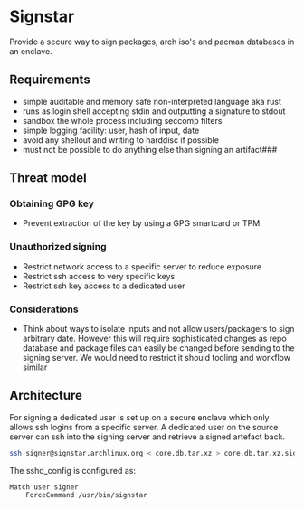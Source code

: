# Signstar

Provide a secure way to sign packages, arch iso's and pacman databases in an enclave.

## Requirements

- simple auditable and memory safe non-interpreted language aka rust
- runs as login shell accepting stdin and outputting a signature to stdout
- sandbox the whole process including seccomp filters
- simple logging facility: user, hash of input, date
- avoid any shellout and writing to harddisc if possible
- must not be possible to do anything else than signing an artifact###

## Threat model

### Obtaining GPG key

- Prevent extraction of the key by using a GPG smartcard or TPM.

### Unauthorized signing

- Restrict network access to a specific server to reduce exposure
- Restrict ssh access to very specific keys
- Restrict ssh key access to a dedicated user

### Considerations

- Think about ways to isolate inputs and not allow users/packagers to sign arbitrary date. However this will require sophisticated changes as repo database and package files can easily be changed before sending to the signing server. We would need to restrict it should tooling and workflow similar

## Architecture

For signing a dedicated user is set up on a secure enclave which only allows ssh logins from a specific server. A dedicated user on the source server can ssh into the signing server and retrieve a signed artefact back.

```bash
ssh signer@signstar.archlinux.org < core.db.tar.xz > core.db.tar.xz.sig
```

The sshd_config is configured as:

```
Match user signer
    ForceCommand /usr/bin/signstar
```
